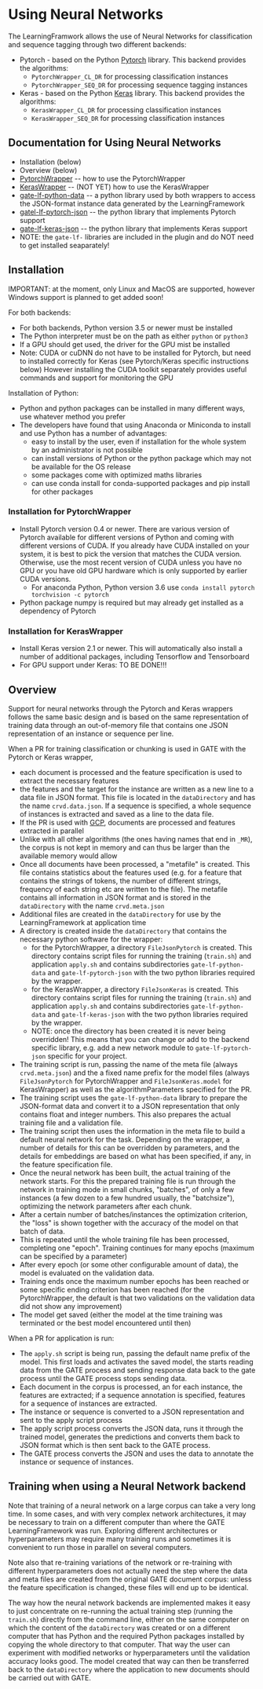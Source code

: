 # Using Neural Networks

The LearningFramwork allows the use of Neural Networks for classification
and sequence tagging through two different backends:

* Pytorch - based on the Python [Pytorch](https://pytorch.org/) library.
  This backend provides the algorithms:
  * `PytorchWrapper_CL_DR` for processing classification instances
  * `PytorchWrapper_SEQ_DR` for processing sequence tagging instances
* Keras - based on the Python [Keras](https://keras.io/) library.
  This backend provides the algorithms:
  * `KerasWrapper_CL_DR` for processing classification instances
  * `KerasWrapper_SEQ_DR` for processing classification instances

## Documentation for Using Neural Networks

* Installation (below)
* Overview (below)
* [PytorchWrapper](DnnPytorchWrapper) -- how to use the PytorchWrapper
* [KerasWrapper](DnnKerasWrapper) -- (NOT YET) how to use the KerasWrapper
* [gate-lf-python-data](https://gatenlp.github.io/gate-lf-python-data/) -- a python library used by both wrappers to
  access the JSON-format instance data generated by the LearningFramework
* [gatel-lf-pytorch-json](https://gatenlp.github.io/gate-lf-pytorch-json/) -- the python library that implements Pytorch support
* [gate-lf-keras-json](https://github.com/GateNLP/gate-lf-keras-json) -- the python library that implements Keras support
* NOTE: the `gate-lf-` libraries are included in the plugin and do NOT need to
  get installed seaparately!

## Installation

IMPORTANT: at the moment, only Linux and MacOS are supported, however
Windows support is planned to get added soon!

For both backends:
* For both backends, Python version 3.5 or newer must be installed
* The Python interpreter must be on the path as either `python` or `python3`
* If a GPU should get used, the driver for the GPU mist be installed
* Note: CUDA or cuDNN do not have to be installed for Pytorch, but need to
  installed correctly for Keras (see Pytorch/Keras specific instructions below)
  However installing the CUDA toolkit separately provides useful commands
  and support for monitoring the GPU

Installation of Python:
* Python and python packages can be installed in many different ways, use whatever
  method you prefer
* The developers have found that using Anaconda or Miniconda to install and
  use Python has a number of advantages:
  * easy to install by the user, even if installation for the whole system by an administrator
    is not possible
  * can install versions of Python or the python package which may not be available for the OS release
  * some packages come with optimized maths libraries
  * can use conda install for conda-supported packages and pip install for other packages

### Installation for PytorchWrapper

* Install Pytorch version 0.4 or newer. There are various version of Pytorch
  available for different versions of Python and coming with different versions of CUDA.
  If you already have CUDA installed on your system, it is best to pick the version
  that matches the CUDA version. Otherwise, use the most recent version of CUDA unless
  you have no GPU or you have old GPU hardware which is only supported by earlier CUDA versions.
  * For anaconda Python, Python version 3.6 use `conda install pytorch torchvision -c pytorch`
* Python package numpy is required but may already get installed as a dependency of Pytorch

### Installation for KerasWrapper

* Install Keras version 2.1 or newer. This will automatically also install a number of additional
  packages, including Tensorflow and Tensorboard
* For GPU support under Keras: TO BE DONE!!!

## Overview

Support for neural networks through the Pytorch and Keras wrappers follows the same basic
design and is based on the same representation of training data through an out-of-memory file
that contains one JSON representation of an instance or sequence per line.

When a PR for training classification or chunking is used in GATE with the Pytorch or Keras wrapper,
* each document is processed and the feature specification is used to extract the necessary features
* the features and the target for the instance are written as a new line to a data file in JSON format.
  This file is located in the `dataDirectory` and has the name `crvd.data.json`. If a sequence is specified,
  a whole sequence of instances is extracted and saved as a line to the data file.
* If the PR is used with [GCP](https://github.com/GateNLP/gcp), documents are processed and features extracted in parallel
* Unlike with all other algorithms (the ones having names that end in `_MR`), the corpus is not kept in memory
  and can thus be larger than the available memory would allow
* Once all documents have been processed, a "metafile" is created. This file contains statistics about the
  features used (e.g. for a feature that contains the strings of tokens, the number of different strings, frequency
  of each string etc are written to the file). The metafile contains all information in JSON format and is stored
  in the `dataDirectory` with the name `crvd.meta.json`
* Additional files are created in the `dataDirectory` for use by the LearningFramework at application time
* A directory is created inside the `dataDirectory` that contains the necessary python software for the wrapper:
  * for the PytorchWrapper, a directory `FileJsonPytorch` is created. This directory contains script files for
    running the training (`train.sh`) and application `apply.sh` and contains subdirectories `gate-lf-python-data`
    and `gate-lf-pytorch-json` with the two python libraries required by the wrapper.
  * for the KerasWrapper, a directory `FileJsonKeras` is created. This directory contains script files for
    running the training (`train.sh`) and application `apply.sh` and contains subdirectories `gate-lf-python-data`
    and `gate-lf-keras-json` with the two python libraries required by the wrapper.
  * NOTE: once the directory has been created it is never being overridden! This means that you can change or add
    to the backend specific library, e.g. add a new network module to `gate-lf-pytorch-json` specific for your project.
* The training script is run, passing the name of the meta file (always `crvd.meta.json`) and the a fixed name prefix for
  the model files (always `FileJsonPytorch` for PytorchWrapper and  `FileJsonKeras.model` for KerasWrapper) as well
  as the algorithmParameters specified for the PR.
* The training script uses the `gate-lf-python-data` library to prepare the JSON-format data and convert it to
  a JSON representation that only contains float and integer numbers. This also prepares the actual training file
  and a validation file.
* The training script then uses the information in the meta file to build a default neural network for the task.
  Depending on the wrapper, a number of details for this can be overridden by parameters, and the details for embeddings
  are based on what has been specified, if any, in the feature specification file.
* Once the neural network has been built, the actual training of the network starts. For this the prepared training
  file is run through the network in training mode in small chunks, "batches", of only a few instances (a few dozen to a few hundred usually, the "batchsize"), optimizing the network parameters after each chunk.
* After a certain number of batches/instances the optimization criterion, the "loss" is shown together with the
  accuracy of the model on that batch of data.
* This is repeated until the whole training file has been processed, completing one "epoch". Training continues
  for many epochs (maximum can be specified by a parameter)
* After every epoch (or some other configurable amount of data), the model is evaluated on the validation data.
* Training ends once the maximum number epochs has been reached or some specific ending criterion has been reached
  (for the PytorchWrapper, the default is that two validations on the validation data did not show any improvement)
* The model get saved (either the model at the time training was terminated or the best model encountered until then)

When a PR for application is run:
* The `apply.sh` script is being run, passing the default name prefix of the model. This first loads and activates
  the saved model, the starts reading data from the GATE process and sending response data back to the gate process until the GATE process stops sending data.
* Each document in the corpus is processed, an for each instance, the features are extracted; if a sequence
  annotation is specified, features for a sequence of instances are extracted.
* The instance or sequence is converted to a JSON representation and sent to the apply script process
* The apply script process converts the JSON data, runs it through the trained model, generates the predictions
  and converts them back to JSON format which is then sent back to the GATE process.
* The GATE process converts the JSON and uses the data to annotate the instance or sequence of instances.

## Training when using a Neural Network backend

Note that training of a neural network on a large corpus can take a very long time. In some cases, and with very
complex network architectures, it may be necessary to train on a different computer than where the GATE LearningFramework
was run. Exploring different architectures or hyperparameters may require many training runs and sometimes it
is convenient to run those in parallel on several computers.

Note also that re-training variations of the network or re-training with different hyperparameters does not
actually need the step where the data and meta files are created from the original GATE document corpus: unless
the feature specification is changed, these files will end up to be identical.

The way how the neural network backends are implemented makes it easy to just concentrate on re-running
the actual training step (running the `train.sh`) directly from the command line, either on the same
computer on which the content of the `dataDirectory` was created or on a different computer that has Python
and the required Python packages installed by copying the whole directory to that computer. That way
the user can experiment with modified networks or hyperparameters until the validation accuracy looks
good. The model created that way can then be transferred back to the `dataDirectory`  where the
application to new documents should be carried out with GATE.
